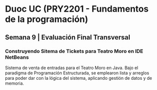 # Duoc UC (PRY2201 - Fundamentos de la programación)
## Semana 9 | Evaluación Final Transversal
### Construyendo Sitema de Tickets para Teatro Moro en IDE NetBeans
Sistema de venta de entradas para el Teatro Moro en Java. Bajo el paradigma de Programación Estructurada, se emplearon lista y arreglos para poder dar con la lógica del sistema, aplicando gestión de datos y de memoria.
